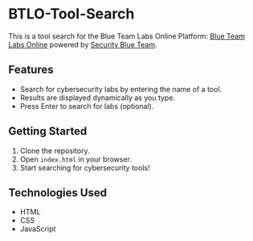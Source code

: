 # BTLO-Tool-Search

This is a tool search for the Blue Team Labs Online Platform: [Blue Team Labs Online](https://blueteamlabs.online) powered by [Security Blue Team](https://securityblue.team).

## Features
- Search for cybersecurity labs by entering the name of a tool.
- Results are displayed dynamically as you type.
- Press Enter to search for labs (optional).

## Getting Started
1. Clone the repository.
2. Open `index.html` in your browser.
3. Start searching for cybersecurity tools!

## Technologies Used
- HTML
- CSS
- JavaScript